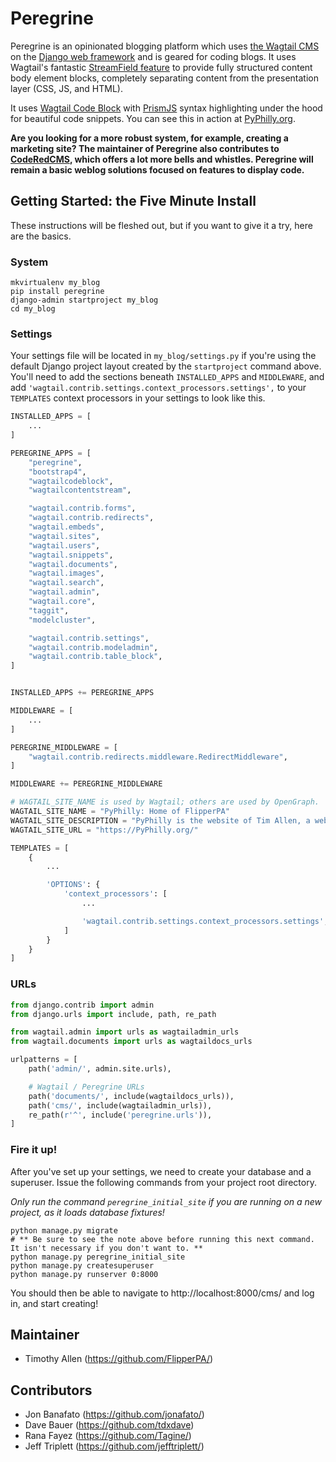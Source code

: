 # Peregrine

Peregrine is an opinionated blogging platform which uses [the Wagtail CMS](https://wagtail.io) on the [Django web framework](https://www.djangoproject.com) and is geared for coding blogs. It uses Wagtail's fantastic [StreamField feature](http://docs.wagtail.io/en/v1.13/topics/streamfield.html) to provide fully structured content body element blocks, completely separating content from the presentation layer (CSS, JS, and HTML).

It uses [Wagtail Code Block](https://github.com/FlipperPA/wagtailcodeblock) with [PrismJS](https://prismjs.com/) syntax highlighting under the hood for beautiful code snippets. You can see this in action at [PyPhilly.org](https://pyphilly.org/open-source-projects/getting-started-five-minute-install/).

**Are you looking for a more robust system, for example, creating a marketing site? The maintainer of Peregrine also contributes to [CodeRedCMS](https://github.com/coderedcorp/coderedcms), which offers a lot more bells and whistles. Peregrine will remain a basic weblog solutions focused on features to display code.**

## Getting Started: the Five Minute Install

These instructions will be fleshed out, but if you want to give it a try, here are the basics.

### System

```shell
mkvirtualenv my_blog
pip install peregrine
django-admin startproject my_blog
cd my_blog
```

### Settings

Your settings file will be located in `my_blog/settings.py` if you're using the default Django project layout created by the `startproject` command above. You'll need to add the sections beneath `INSTALLED_APPS` and `MIDDLEWARE`, and add `'wagtail.contrib.settings.context_processors.settings',` to your `TEMPLATES` context processors in your settings to look like this.

```python
INSTALLED_APPS = [
    ...
]

PEREGRINE_APPS = [
    "peregrine",
    "bootstrap4",
    "wagtailcodeblock",
    "wagtailcontentstream",

    "wagtail.contrib.forms",
    "wagtail.contrib.redirects",
    "wagtail.embeds",
    "wagtail.sites",
    "wagtail.users",
    "wagtail.snippets",
    "wagtail.documents",
    "wagtail.images",
    "wagtail.search",
    "wagtail.admin",
    "wagtail.core",
    "taggit",
    "modelcluster",

    "wagtail.contrib.settings",
    "wagtail.contrib.modeladmin",
    "wagtail.contrib.table_block",
]


INSTALLED_APPS += PEREGRINE_APPS

MIDDLEWARE = [
    ...
]

PEREGRINE_MIDDLEWARE = [
    "wagtail.contrib.redirects.middleware.RedirectMiddleware",
]

MIDDLEWARE += PEREGRINE_MIDDLEWARE

# WAGTAIL_SITE_NAME is used by Wagtail; others are used by OpenGraph.
WAGTAIL_SITE_NAME = "PyPhilly: Home of FlipperPA"
WAGTAIL_SITE_DESCRIPTION = "PyPhilly is the website of Tim Allen, a web developer living in Philadelphia. Tim has a wide range of interests, but mostly writes about Python, Django, and virtual reality."
WAGTAIL_SITE_URL = "https://PyPhilly.org/"

TEMPLATES = [
    {
        ...

        'OPTIONS': {
            'context_processors': [
                ...

                'wagtail.contrib.settings.context_processors.settings',
            ]
        }
    }
]

```

### URLs

```python
from django.contrib import admin
from django.urls import include, path, re_path

from wagtail.admin import urls as wagtailadmin_urls
from wagtail.documents import urls as wagtaildocs_urls

urlpatterns = [
    path('admin/', admin.site.urls),

    # Wagtail / Peregrine URLs
    path('documents/', include(wagtaildocs_urls)),
    path('cms/', include(wagtailadmin_urls)),
    re_path(r'^', include('peregrine.urls')),
]
```

### Fire it up!

After you've set up your settings, we need to create your database and a superuser. Issue the following commands from your project root directory.

*Only run the command `peregrine_initial_site` if you are running on a new project, as it loads database fixtures!*


```shell
python manage.py migrate
# ** Be sure to see the note above before running this next command. It isn't necessary if you don't want to. **
python manage.py peregrine_initial_site
python manage.py createsuperuser
python manage.py runserver 0:8000
```

You should then be able to navigate to http://localhost:8000/cms/ and log in, and start creating!

## Maintainer

* Timothy Allen (https://github.com/FlipperPA/)

## Contributors

* Jon Banafato (https://github.com/jonafato/)
* Dave Bauer (https://github.com/tdxdave)
* Rana Fayez (https://github.com/Tagine/)
* Jeff Triplett (https://github.com/jefftriplett/)
